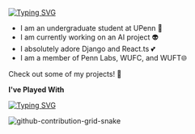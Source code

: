 [![Typing SVG](https://readme-typing-svg.demolab.com?font=Fira+Code&pause=1000&color=1FF71D&width=435&lines=Hey+there!;My+name+is+Alex!;Welcome+to+my+GitHub+profile)](https://git.io/typing-svg) 

- I am an undergraduate student at UPenn 📘
- I am currently working on an AI project 👽
- I absolutely adore Django and React.ts 💕
- I am a member of Penn Labs, WUFC, and WUFT🌐

Check out some of my projects! 🚀




**I've Played With**


[![Typing SVG](https://readme-typing-svg.demolab.com?font=Fira+Code&duration=2000&pause=1000&color=F71581&width=435&lines=Django;React.js;Next.js;Express.js;PostgreSQL;MongoDB;Docker;Kubernetes)](https://git.io/typing-svg)

![github-contribution-grid-snake](https://user-images.githubusercontent.com/103473998/215005781-4b2dbed8-5ddb-44bc-b7e1-947a088872bc.gif)
